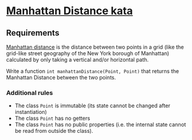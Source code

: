# [Manhattan Distance kata](https://kata-log.rocks/manhattan-distance-kata)
## Requirements
[Manhattan distance](https://en.wikipedia.org/wiki/Manhattan_distance)
is the distance between two points in a grid 
(like the grid-like street geography of the New York borough of Manhattan) 
calculated by only taking a vertical and/or horizontal path.

Write a function `int manhattanDistance(Point, Point)` 
that returns the Manhattan Distance between the two points.

### Additional rules
* The class `Point` is immutable (its state cannot be changed after instantiation)
* The class `Point` has no getters
* The class `Point` has no public properties
(i.e. the internal state cannot be read from outside the class).
